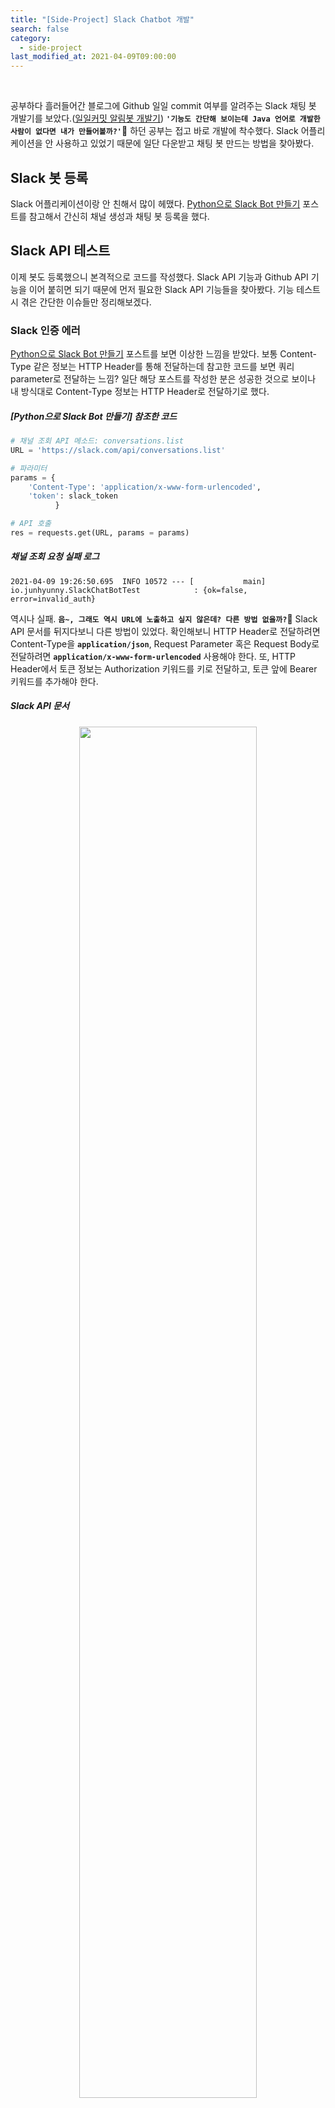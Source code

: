 ```yaml
---
title: "[Side-Project] Slack Chatbot 개발"
search: false
category:
  - side-project
last_modified_at: 2021-04-09T09:00:00
---
```


<br>

공부하다 흘러들어간 블로그에 Github 일일 commit 여부를 알려주는 Slack 채팅 봇 개발기를 보았다.([일일커밋 알림봇 개발기][mingrammer-blogLink]) 
**`'기능도 간단해 보이는데 Java 언어로 개발한 사람이 없다면 내가 만들어볼까?'`**🤔 
하던 공부는 접고 바로 개발에 착수했다. 
Slack 어플리케이션을 안 사용하고 있었기 때문에 일단 다운받고 채팅 봇 만드는 방법을 찾아봤다. 

## Slack 봇 등록
Slack 어플리케이션이랑 안 친해서 많이 헤맸다. 
[Python으로 Slack Bot 만들기][python-slack-chatbot-blogLink] 포스트를 참고해서 간신히 채널 생성과 채팅 봇 등록을 했다. 

## Slack API 테스트
이제 봇도 등록했으니 본격적으로 코드를 작성했다. 
Slack API 기능과 Github API 기능을 이어 붙히면 되기 때문에 먼저 필요한 Slack API 기능들을 찾아봤다. 
기능 테스트 시 겪은 간단한 이슈들만 정리해보겠다. 

### Slack 인증 에러
[Python으로 Slack Bot 만들기][python-slack-chatbot-blogLink] 포스트를 보면 이상한 느낌을 받았다. 
보통 Content-Type 같은 정보는 HTTP Header를 통해 전달하는데 참고한 코드를 보면 쿼리 parameter로 전달하는 느낌? 
일단 해당 포스트를 작성한 분은 성공한 것으로 보이나 내 방식대로 Content-Type 정보는 HTTP Header로 전달하기로 했다.

##### [Python으로 Slack Bot 만들기] 참조한 코드
```python
# 채널 조회 API 메소드: conversations.list
URL = 'https://slack.com/api/conversations.list'

# 파라미터
params = {
    'Content-Type': 'application/x-www-form-urlencoded',
    'token': slack_token
          }

# API 호출
res = requests.get(URL, params = params)
```

##### 채널 조회 요청 실패 로그
```
2021-04-09 19:26:50.695  INFO 10572 --- [           main] io.junhyunny.SlackChatBotTest            : {ok=false, error=invalid_auth}
```

역시나 실패. 
**`음~, 그래도 역시 URL에 노출하고 싶지 않은데? 다른 방법 없을까?`🤔** 
Slack API 문서를 뒤지다보니 다른 방법이 있었다. 
확인해보니 HTTP Header로 전달하려면 Content-Type을 **`application/json`**, 
Request Parameter 혹은 Request Body로 전달하려면 **`application/x-www-form-urlencoded`** 사용해야 한다. 
또, HTTP Header에서 토큰 정보는 Authorization 키워드를 키로 전달하고, 토큰 앞에 Bearer 키워드를 추가해야 한다. 

##### Slack API 문서
<p align="center"><img src="/images/side-project-slack-chatbot-1.JPG" width="75%"></p>

##### Slack 채널 정보를 가져오는 테스트 코드
```java
    @SuppressWarnings({ "rawtypes", "unchecked" })
    @Test
    void getChannel() {

        HttpHeaders headers = new HttpHeaders();
        headers.set("Content-Type", "application/json");
        headers.set("Authorization", "Bearer " + slackToken);

        HttpEntity<Map<String, Object>> entity = new HttpEntity<Map<String, Object>>(headers);

        RestTemplate restTemplate = new RestTemplate();
        List<Map<String, Object>> channels = (List) restTemplate.exchange("https://slack.com/api/conversations.list", HttpMethod.GET, entity, Map.class).getBody().get("channels");
        if(channels == null) {
            return;
        }

        for (Map<String, Object> channel : channels) {
            log.info(channel);
        }
    }
```

### 채널에 글 작성 시 Warning, 'warning=missing_charset'
이제 채널에 글 작성을 위한 요청을 하는 코드를 작성해봤다. 

##### [Python으로 Slack Bot 만들기] 참조한 코드
```python
# 파라미터
data = {'Content-Type': 'application/x-www-form-urlencoded',
        'token': slack_token,
        'channel': channel_id, 
        'text': message,
        'reply_broadcast': 'True', 
        'thread_ts': ts
        } 

# 메시지 등록 API 메소드: chat.postMessage
URL = "https://slack.com/api/chat.postMessage"
res = requests.post(URL, data=data)
```

##### Warning 발견, warning=missing_charset
```
2021-04-09 19:54:17.638  INFO 8476 --- [           main] io.junhyunny.SlackChatBotTest            : result: {ok=true, ... warning=missing_charset, response_metadata={warnings=[missing_charset]}}
```

뭔지 모르겠지만 해결해야지 속이 시원할 것 같다. 
StackOverflow 답변을 보니 HTTP Header에 인코딩 타입을 안 넣어서 발생한 것으로 보인다. 

##### StackOverflow 답변
<p align="center"><img src="/images/side-project-slack-chatbot-2.JPG" width="75%"></p>

##### Slack 채널에 글 작성하기 테스트 코드
```java
    @SuppressWarnings({ "unchecked", "rawtypes" })
    @Test
    void postSomeMessage() {

        HttpHeaders headers = new HttpHeaders();
        headers.set("Content-Type", "application/json");
        headers.set("Authorization", "Bearer " + slackToken);

        HttpEntity<Map<String, Object>> entity = new HttpEntity<Map<String, Object>>(headers);

        RestTemplate restTemplate = new RestTemplate();

        Map<String, Object> response = restTemplate.exchange("https://slack.com/api/conversations.history?channel=C01TD73AZEF", HttpMethod.GET, entity, Map.class).getBody();
        List<Map<String, Object>> messages = (List) response.get("messages");
        if (messages == null || messages.isEmpty()) {
            return;
        }

        Map<String, Object> body = new HashMap<>();
        body.put("text", "Hello slack-chatbot");
        body.put("reply_broadcast", true);
        // body.put("thread_ts", messages.get(0).get("ts"));
        body.put("channel", "C01TD73AZEF");

        headers = new HttpHeaders();
        headers.set("Content-Type", "application/json");
        headers.set("Authorization", "Bearer " + slackToken);

        entity = new HttpEntity<Map<String, Object>>(body, headers);

        log.info("result: " + restTemplate.exchange("https://slack.com/api/chat.postMessage", HttpMethod.POST, entity, Map.class).getBody());
    }
```

##### Slack 채널에 글 작성하기 테스트 결과
<p align="center"><img src="/images/side-project-slack-chatbot-3.JPG" width="35%"></p>

## Github API 테스트
Java 언어를 사용하는 개발자들은 주로 **`github-api`** 라이브러리를 이용하는 것으로 보인다. 

##### github-api dependency for pom.xml
```xml
<dependency>
    <groupId>org.kohsuke</groupId>
    <artifactId>github-api</artifactId>
</dependency>
```

해당 라이브러리에서 필요한 기능을 제공하지 않는 것 같아서 사용하지 않기로 했다. 
내가 필요한 기능은 간단하다. 
특정 사용자의 repository 정보들과 해당 repository에 오늘 push 한 이력이 있는지만 확인하면 되기 때문에 Github API 문서를 찾아봤다. 
딱 원하는 기능을 발견했다.😄 
각 repository 별로 마지막 push 시간까지 알려주기 때문에 해당 API를 사용하기로 결정했다.

##### Github API, List repositories for a user
<p align="center"><img src="/images/side-project-slack-chatbot-4.JPG" width="75%"></p>

##### 사용자 Github repository push 이력 확인
```java
    @SuppressWarnings({ "unchecked" })
    @Test
    void test() throws IOException {

        HttpHeaders headers = new HttpHeaders();
        headers.set("Content-Type", "application/json");

        HttpEntity<Map<String, Object>> entity = new HttpEntity<Map<String, Object>>(headers);

        RestTemplate restTemplate = new RestTemplate();
        List<Map<String, Object>> repoList = restTemplate.exchange("https://api.github.com/users/junhyunny/repos", HttpMethod.GET, entity, List.class).getBody();
        for (Map<String, Object> repo : repoList) {
            log.info("repo url: " + repo.get("name"));
            log.info("pushed_at: " + repo.get("pushed_at"));
            String time = (String) repo.get("pushed_at");
            time = time.replace("T", " ");
            time = time.replace("Z", "");
            log.info(Timestamp.valueOf(time));
        }
    }
```

## AWS Lambda 어플리케이션 등록하기
AWS는 사용해본 적이 없어서 이 작업을 하는데 제일 시간이 오래 걸렸다. 
[일일커밋 알림봇 개발기][mingrammer-blogLink] 포스트를 보면 특정 시간부터 트리거를 통해 어플리케이션을 동작시키는 기능인 것으로 추정된다. 
일단 AWS Lambda 기능이 무엇인지 찾아보고 Java 어플리케이션을 올리는 방법을 알아봤다. 

Java Application의 경우 아래와 같은 과정이 필요한데 API 문서를 읽어보면 쉽게 이해할 수 있다.
1. [RequestStreamHandler 인터페이스 구현 클래스 작성하기][java-handler-awsLink]
1. [.zip(혹은 .jar) 파일로 배포하기][java-deploy-awsLink]

위 과정을 걸쳐서 배포에 필요한 .jar 파일을 만들었으면 이제 Lamda 어플리케이션을 등록해보자. 
Lambda 어플리케이션과 주기적으로 어플리케이션을 동작시켜주는 EventBridge(CloudWatch Events) 트리거를 등록한다. 

##### Slack Chatbot AWS Lambda 구성
<p align="center"><img src="/images/side-project-slack-chatbot-5.JPG"></p>

### Lambda 어플리케이션 등록
빌드 .jar를 올려주고 RequestStreamHandler 인터페이스를 구현한 클래스를 등록해준다. 

##### .jar 파일 업로드 및 RequestStreamHandler 인터페이스 구현 클래스 등록
<p align="center"><img src="/images/side-project-slack-chatbot-6.JPG"></p>

### Event Trigger 주기 설정 및 요청 parameter 등록
프로그램에 repository 사용자 정보, Slack token 정보, Slack Channel 정보가 코드에 하드 코딩되어 있으면 
불필요한 정보가 노출되기 때문에 아래와 같은 요청 parameter로 전달하기로 했다. 
EventBridge(CloudWatch Events) 설정에 들어가면 주기 설정과 parameter를 등록할 수 있는 Console 화면이 존재한다. 
해당 화면에서 주기와 요청 parameter를 등록한다. 

##### AWS Lambda 요청 parameter
```json
{
  "owner": "your github repository user name",
  "slackToken": "your slack token",
  "channelName": "your slack channel"
}
```

##### EventBridge 설정 편집 화면 이동
<p align="center"><img src="/images/side-project-slack-chatbot-7.JPG"></p>

##### Event Trigger 주기 설정
<p align="center"><img src="/images/side-project-slack-chatbot-8.JPG" width="75%"></p>

##### Event Trigger 요청 parameter 등록
<p align="center"><img src="/images/side-project-slack-chatbot-9.JPG" width="75%"></p>

## Slack Chatbot 배포 후 확인
내 Slack Chatbot은 오후 6시 59분부터 1시간 간격으로 11시 59분까지 Github repository에 push 이력이 없으면 commit 하라는 메세지를 전달한다. 
일부러 push 하지 않고 commit 독촉 메세지가 오기를 기다려봤다. 
과연... 결과는?🤨

##### Message from Slack Chatbot
<div align="center">
  <img src="/images/side-project-slack-chatbot-10.JPG" width="35%">
  <img src="/images/side-project-slack-chatbot-11.JPG" width="35%">
</div>

정상적으로 동작한다. 앞으로 공부하라는 메세지를 받을 일만 남았다.😂
간단한 chatbot 개발기를 작성해봤는데 개발하는 시간보다 개발한 내용들을 정리하는게 더 시간이 오래 걸렸다. 
정리하는 일이 귀찮기는 하지만 정리해놓으면 나중에 필요한 날이 올 것이라 믿는다. 
공부나 일을 하다가 필요한 기능이 생기면 자동화 할 방법이 있는지 궁리해보면서 이런 프로그램 개발기들을 하나씩 늘려가야겠다. 
(프로젝트 저장소 - **[slack-chatbot repository][slack-chatbot-gitLink]**)

#### REFERENCE
- <https://mingrammer.com/dev-commit-alarm-bot/>
- <https://wooiljeong.github.io/python/slack-bot/>
- <https://api.slack.com/legacy/oauth#authenticating-users-with-oauth__using-access-tokens>
- <https://stackoverflow.com/questions/63550032/slackbot-openmodal-error-missing-charset>
- <https://docs.github.com/en/rest/reference/repos#list-repositories-for-a-user>
- <https://docs.aws.amazon.com/lambda/latest/dg/java-handler.html>
- <https://docs.aws.amazon.com/lambda/latest/dg/java-package.html>

[mingrammer-blogLink]: https://mingrammer.com/dev-commit-alarm-bot/
[python-slack-chatbot-blogLink]: https://wooiljeong.github.io/python/slack-bot/
[java-handler-awsLink]: https://docs.aws.amazon.com/lambda/latest/dg/java-handler.html
[java-deploy-awsLink]: https://docs.aws.amazon.com/lambda/latest/dg/java-package.html
[slack-chatbot-gitLink]: https://github.com/Junhyunny/slack-chatbot
